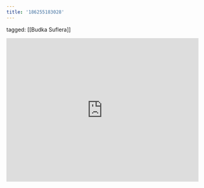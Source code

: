 ```yaml
---
title: '186255183028'
---
```

tagged: [[Budka Suflera]]
<iframe allow="accelerometer; autoplay; clipboard-write; encrypted-media; gyroscope; picture-in-picture" allowfullscreen="" frameborder="0" height="375" id="youtube_iframe" src="https://www.youtube.com/embed/-Yryq4DytYY?feature=oembed&amp;enablejsapi=1&amp;origin=https://safe.txmblr.com&amp;wmode=opaque" width="500"></iframe>